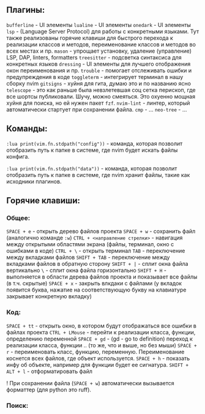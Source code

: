 
## Плагины:

`bufferline` - UI элементы
`lualine` - UI элементы
`onedark` - UI элементы
`lsp` - (Language Server Protocol) для работы с конкретными языками. Тут также реализованы горячие клавиши для быстрого перехода к реализации классов и методов, переименование классов и методов во всех местах и пр.
`mason` - упрощает установку, удаление (управление) LSP, DAP, linters, formatters
`treesitter` - подсветка синтаксиса для конкретных языков
`dressing` - UI элементы для лучшего отображения окон переименования и пр.
`trouble` - помогает отслеживать ошибки и предупреждения в коде
`toggleterm` - интегрирует терминал в нашу сборку nvim
`gitsigns` - хуйня для гита, думаю это и по названию ясно
`telescope` - это как раньше была невзлетевшая соц сетка перископ, где все шортсы публиковали. Шучу, можно смеяться. Это охуенно мощная хуйня для поиска, но ей нужен пакет `fzf`.
`nvim-lint` - линтер, который автоматически стартует при сохранении файла.
`cmp` - ...
`neo-tree` - ...


## Команды:
`:lua print(vim.fn.stdpath("config"))` - команда, которая позволит отобразить путь к папке в системе, где nvim будет искать файлы конфига.

`:lua print(vim.fn.stdpath("data"))` - команда, которая позволит отобразить путь к папке в системе, где nvim хранит файлы, такие как исходники плагинов.

## Горячие клавиши:

### Общее:
`SPACE + e` - открыть дерево файлов проекта
`SPACE + w` - сохранить файл (аналогично команде `:w`)
`CTRL + <направление стрелки>` - навигация между открытыми областями экрана (файлы, терминал, окно с ошибками в коде)
`CTRL + \` - открыть терминал
`TAB` - переключение между вкладками файлов
`SHIFT + TAB` - переключение между вкладками файлов в обратную сторону
`SHIFT + |` - сплит окна файла вертикально
`\` - сплит окна файла горизонтально
`SHIFT + H` - выполняется в области дерева файлов проекта и показывает все файлы (в т.ч. скрытые)
`SPACE + x` - закрыть влкдаки с файлами (у вкладок появится буква, нажатие на соответствующую букву на клавиатуре закрывает конкретную вкладку)


### Код:
`SPACE + tt` - открыть окно, в котором будут отображаться все ошибки в файлах проекта
`CTRL + LMouse` - перейти к реализации класса, функции, определению переменной
`SPACE + gd` - (gd - go to definition) переход к реализации класса, функции .. (то же, что и выше, но без мыши)
`SPACE + r` - переименовать класс, функцию, переменную. Переименование коснется всех файлов, где объект используется.
`SPACE + h` - показать инфу об объекте, например для функции будет ее сигнатура.
`SHIFT + ALT + l` - отформатировать файл

! При сохранении файла (`SPACE + w`) автоматически вызывается форматтер (для python это ruff).

### Поиск:
